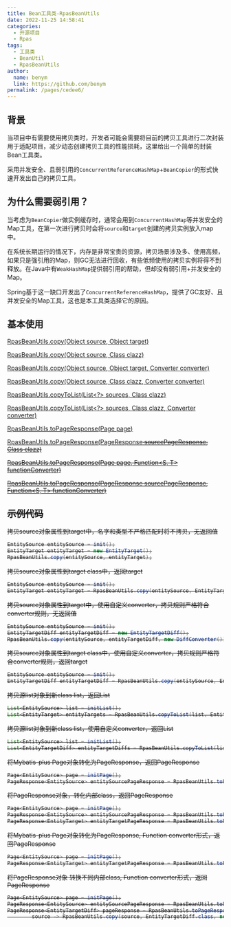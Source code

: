 ```yaml
---
title: Bean工具类-RpasBeanUtils
date: 2022-11-25 14:58:41
categories: 
  - 开源项目
  - Rpas
tags: 
  - 工具类
  - BeanUtil
  - RpasBeanUtils
author: 
  name: benym
  link: https://github.com/benym
permalink: /pages/cedee6/
---
```


## 背景

当项目中有需要使用拷贝类时，开发者可能会需要将目前的拷贝工具进行二次封装用于适配项目，减少动态创建拷贝工具的性能损耗，这里给出一个简单的封装Bean工具类。

采用并发安全、且弱引用的`ConcurrentReferenceHashMap`+`BeanCopier`的形式快速开发出自己的拷贝工具。


## 为什么需要弱引用？

当考虑为`BeanCopier`做实例缓存时，通常会用到`ConcurrentHashMap`等并发安全的Map工具，在第一次进行拷贝时会将`source`和`target`创建的拷贝实例放入map中。

在系统长期运行的情况下，内存是非常宝贵的资源，拷贝场景涉及多、使用高频，如果只是强引用的Map，则GC无法进行回收，有些低频使用的拷贝实例将得不到释放。在Java中有`WeakHashMap`提供弱引用的帮助，但却没有弱引用+并发安全的Map。

Spring基于这一缺口开发出了`ConcurrentReferenceHashMap`，提供了GC友好、且并发安全的Map工具，这也是本工具类选择它的原因。

## 基本使用

[RpasBeanUtils.copy(Object source, Object target)](#jump1)

[RpasBeanUtils.copy(Object source, Class<T> clazz)](#jump2)

[RpasBeanUtils.copy(Object source, Object target, Converter converter)](#jump3)

[RpasBeanUtils.copy(Object source, Class<T> clazz, Converter converter)](jump4)

[RpasBeanUtils.copyToList(List<?> sources, Class<T> clazz)](#jump5)

[RpasBeanUtils.copyToList(List<?> sources, Class<T> clazz, Converter converter)](#jump6)

[RpasBeanUtils.toPageResponse(Page<T> page)](#jump7)

[RpasBeanUtils.toPageResponse(PageResponse<S> sourcePageResponse, Class<T> clazz)](#jump8)

[RpasBeanUtils.toPageResponse(Page<S> page, Function<S, T> functionConverter)](#jump9)

[RpasBeanUtils.toPageResponse(PageResponse<S> sourcePageResponse, Function<S, T> functionConverter)](#jump10)

## 示例代码

<a id = "jump1">拷贝source对象属性到target中，名字和类型不严格匹配时将不拷贝，无返回值</a>

```java
EntitySource entitySource = init();
EntityTarget entityTarget = new EntityTarget();
RpasBeanUtils.copy(entitySource, entityTarget);
```

<a id = "jump2">拷贝source对象属性到target class中，返回target</a>

```java
EntitySource entitySource = init();
EntityTarget entityTarget = RpasBeanUtils.copy(entitySource, EntityTarget.class);
```

<a id = "jump3">拷贝source对象属性到target中，使用自定义converter，拷贝规则严格符合converter规则，无返回值</a>

```java
EntitySource entitySource = init();
EntityTargetDiff entityTargetDiff = new EntityTargetDiff();
RpasBeanUtils.copy(entitySource, entityTargetDiff, new DiffConverter());
```

<a id = "jump4">拷贝source对象属性到target class中，使用自定义converter，拷贝规则严格符合converter规则，返回target</a>

```java
EntitySource entitySource = init();
EntityTargetDiff entityTargetDiff = RpasBeanUtils.copy(entitySource, EntityTargetDiff.class, new DiffConverter());
```

<a id = "jump5">拷贝源list对象到新class list，返回List<Target></a>

```java
List<EntitySource> list = initList();
List<EntityTarget> entityTargets = RpasBeanUtils.copyToList(list, EntityTarget.class);
```

<a id = "jump6">拷贝源list对象到新class list，使用自定义converter，返回List<Target></a>

```java
List<EntitySource> list = initList();
List<EntityTargetDiff> entityTargetDiffs = RpasBeanUtils.copyToList(list, EntityTargetDiff.class, new DiffConverter());
```

<a id = "jump7">将Mybatis-plus Page对象转化为PageResponse，返回PageResponse<Source></a>

```java
Page<EntitySource> page = initPage();
PageResponse<EntitySource> entitySourcePageResponse = RpasBeanUtils.toPageResponse(page);
```

<a id = "jump8">将PageResponse对象，转化内部class，返回PageResponse<Target></a>

```java
Page<EntitySource> page = initPage();
PageResponse<EntitySource> entitySourcePageResponse = RpasBeanUtils.toPageResponse(page);
PageResponse<EntityTarget> entityTargetPageResponse = RpasBeanUtils.toPageResponse(entitySourcePageResponse, EntityTarget.class);
```

<a id = "jump9">将Mybatis-plus Page对象转化为PageResponse, Function converter形式，返回PageResponse<Target></a>

```java
Page<EntitySource> page = initPage();
PageResponse<EntityTarget> entityTargetPageResponse = RpasBeanUtils.toPageResponse(page, source -> RpasBeanUtils.copy(source, EntityTarget.class));
```


<a id = "jump10">将PageResponse对象 转换不同内部class, Function converter形式，返回PageResponse<Target></a>

```java
Page<EntitySource> page = initPage();
PageResponse<EntitySource> entitySourcePageResponse = RpasBeanUtils.toPageResponse(page);
PageResponse<EntityTargetDiff> pageResponse = RpasBeanUtils.toPageResponse(entitySourcePageResponse,
        source -> RpasBeanUtils.copy(source, EntityTargetDiff.class, new DiffConverter()));
```

